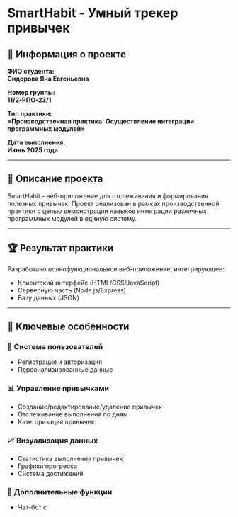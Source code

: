 # SmartHabit - Умный трекер привычек

## 📝 Информация о проекте
**ФИО студента:**  
**Сидорова Яна Евгеньевна**  

**Номер группы:**  
**11/2-РПО-23/1**  

**Тип практики:**  
**«Производственная практика: Осуществление интеграции программных модулей»**  

**Дата выполнения:**  
**Июнь 2025 года**  

---

## 🚀 Описание проекта
SmartHabit - веб-приложение для отслеживания и формирования полезных привычек. Проект реализован в рамках производственной практики с целью демонстрации навыков интеграции различных программных модулей в единую систему.

---

## 🏆 Результат практики
Разработано полнофункциональное веб-приложение, интегрирующее:
- Клиентский интерфейс (HTML/CSS/JavaScript)
- Серверную часть (Node.js/Express)
- Базу данных (JSON)

---

## 🔑 Ключевые особенности
### 👥 Система пользователей
- Регистрация и авторизация
- Персонализированные данные

### 📊 Управление привычками
- Создание/редактирование/удаление привычек
- Отслеживание выполнения по дням
- Категоризация привычек

### 📈 Визуализация данных
- Статистика выполнения привычек
- Графики прогресса
- Система достижений

### 💬 Дополнительные функции
- Чат-бот с 
